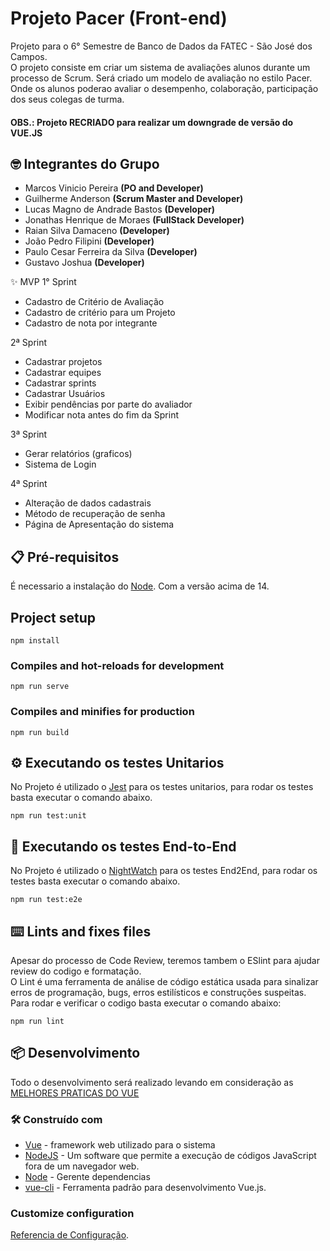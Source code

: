 
# Projeto Pacer (Front-end)

Projeto para o 6° Semestre de Banco de Dados da FATEC - São José dos Campos.
<br>O projeto consiste em criar um sistema de avaliações alunos durante um processo de Scrum. Será criado um modelo de avaliação no estilo Pacer. 
Onde os alunos poderao avaliar o desempenho, colaboração, participação dos seus colegas de turma. 

#### OBS.: Projeto RECRIADO para realizar um downgrade de versão do VUE.JS

## 🤓 Integrantes do Grupo

- Marcos Vinicio Pereira **(PO and Developer)**
- Guilherme Anderson **(Scrum Master and Developer)**
- Lucas Magno de Andrade Bastos **(Developer)**
- Jonathas Henrique de Moraes **(FullStack Developer)**
- Raian Silva Damaceno **(Developer)**
- João Pedro Filipini **(Developer)**
- Paulo Cesar Ferreira da Silva **(Developer)**
- Gustavo Joshua **(Developer)**

✨ MVP
1° Sprint
- Cadastro de Critério de Avaliação
- Cadastro de critério para um Projeto
- Cadastro de nota por integrante

2ª Sprint

- Cadastrar projetos
- Cadastrar equipes
- Cadastrar sprints
- Cadastrar Usuários
- Exibir pendências por parte do avaliador
- Modificar nota antes do fim da Sprint

3ª Sprint
- Gerar relatórios (graficos)
- Sistema de Login

4ª Sprint
- Alteração de dados cadastrais
- Método de recuperação de senha
- Página de Apresentação do sistema

## 📋 Pré-requisitos

É necessario a instalação do [Node](https://nodejs.org/en/). Com a versão acima de 14.


## Project setup
```
npm install
```

### Compiles and hot-reloads for development
```
npm run serve
```

### Compiles and minifies for production
```
npm run build
```

## ⚙️ Executando os testes Unitarios

No Projeto é utilizado o [Jest](https://jestjs.io/pt-BR/) para os testes unitarios, para rodar os testes basta executar o comando abaixo.
```
npm run test:unit
```

## 🔩 Executando os testes End-to-End

No Projeto é utilizado o [NightWatch](https://nightwatchjs.org/) para os testes End2End, para rodar os testes basta executar o comando abaixo.
```
npm run test:e2e
```

## ⌨️ Lints and fixes files

Apesar do processo de Code Review, teremos tambem o ESlint para ajudar review do codigo e formatação. <br>
O Lint é uma ferramenta de análise de código estática usada para sinalizar erros de programação, bugs, erros estilísticos e construções suspeitas. 
<br>Para rodar e verificar o codigo basta executar o comando abaixo:

```
npm run lint
```

## 📦 Desenvolvimento
Todo o desenvolvimento será realizado levando em consideração as [MELHORES PRATICAS DO VUE](https://vuejs.org/v2/style-guide/)
### 🛠️ Construído com

* [Vue](http://www.dropwizard.io/1.0.2/docs/) - framework web utilizado para o sistema
* [NodeJS](https://nodejs.org/en/) - Um software que permite a execução de códigos JavaScript fora de um navegador web.
* [Node](https://docs.npmjs.com/about-npm) - Gerente dependencias
* [vue-cli](https://cli.vuejs.org/) - Ferramenta padrão para desenvolvimento Vue.js.


### Customize configuration

[Referencia de Configuração](https://cli.vuejs.org/config/).

